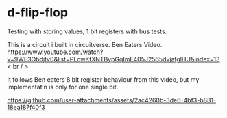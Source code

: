 # d-flip-flop
Testing with storing values, 1 bit registers with bus tests. 



This is a circuit i built in circuitverse.
Ben Eaters Video.
https://www.youtube.com/watch?v=9WE3Obdjtv0&list=PLowKtXNTBypGqImE405J2565dvjafglHU&index=13< br / > 

It follows Ben eaters 8 bit register behaviour from this video, but my implementatin is only for one single bit.

https://github.com/user-attachments/assets/2ac4260b-3de6-4bf3-b881-18ea187f40f3


